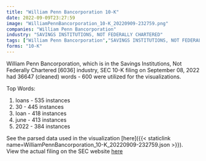 ```yaml
---
title: "William Penn Bancorporation 10-K"
date: 2022-09-09T23:27:59
image: "WilliamPennBancorporation_10-K_20220909-232759.png"
companies: "William Penn Bancorporation"
industry: "SAVINGS INSTITUTIONS, NOT FEDERALLY CHARTERED"
tags: ["William Penn Bancorporation","SAVINGS INSTITUTIONS, NOT FEDERALLY CHARTERED","09-08-2022","10-K"]
forms: "10-K"
---
```

William Penn Bancorporation, which is in the Savings Institutions, Not Federally Chartered [6036] industry, SEC 10-K filing on September 08, 2022 had 36647 (cleaned) words - 600 were utilized for the visualizations.

Top Words:
1. loans - 535 instances
2. 30 - 445 instances
3. loan - 418 instances
4. june - 413 instances
5. 2022 - 384 instances


See the parsed data used in the visualization [here]({{< staticlink name=WilliamPennBancorporation_10-K_20220909-232759.json >}}).  
View the actual filing on the SEC website [here](https://www.sec.gov/Archives/edgar/data/1828376/0001828376-22-000029.txt)